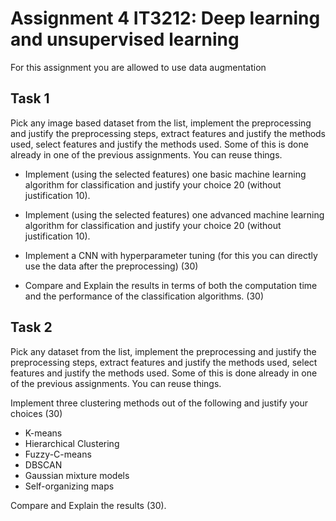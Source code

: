 # Assignment 4 IT3212: Deep learning and unsupervised learning

For this assignment you are allowed to use data augmentation

## Task 1

Pick any image based dataset from the list, implement the preprocessing and justify the preprocessing steps, extract features and justify the methods used, select features and justify the methods used. Some of this is done already in one of the previous assignments. You can reuse
things.

- Implement (using the selected features) one basic machine learning algorithm for classification and justify your choice 20 (without justification 10).

- Implement (using the selected features) one advanced machine learning algorithm for classification and justify your choice 20 (without justification 10).

- Implement a CNN with hyperparameter tuning (for this you can directly use the data after the preprocessing) (30)

- Compare and Explain the results in terms of both the computation time and the performance of the classification algorithms. (30)

## Task 2

Pick any dataset from the list, implement the preprocessing and justify the preprocessing steps, extract features and justify the methods used, select features and justify the methods used. Some of this is done already in one of the previous assignments. You can reuse things.

Implement three clustering methods out of the following and justify your choices (30)

- K-means
- Hierarchical Clustering
- Fuzzy-C-means
- DBSCAN
- Gaussian mixture models
- Self-organizing maps

Compare and Explain the results (30).
